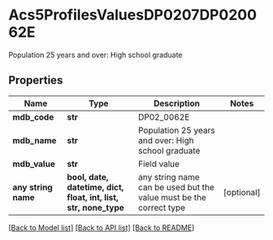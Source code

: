 # Acs5ProfilesValuesDP0207DP020062E

Population 25 years and over: High school graduate

## Properties
Name | Type | Description | Notes
------------ | ------------- | ------------- | -------------
**mdb_code** | **str** | DP02_0062E | 
**mdb_name** | **str** | Population 25 years and over: High school graduate | 
**mdb_value** | **str** | Field value | 
**any string name** | **bool, date, datetime, dict, float, int, list, str, none_type** | any string name can be used but the value must be the correct type | [optional]

[[Back to Model list]](../README.md#documentation-for-models) [[Back to API list]](../README.md#documentation-for-api-endpoints) [[Back to README]](../README.md)


